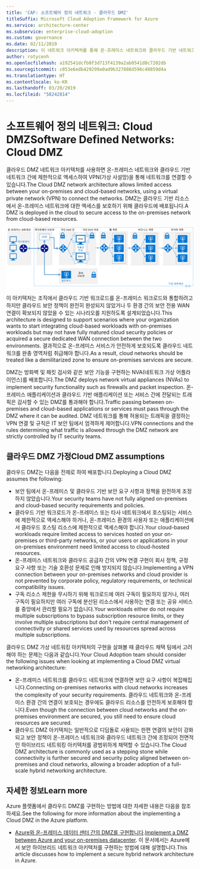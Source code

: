 ```yaml
---
title: 'CAF: 소프트웨어 정의 네트워크 - 클라우드 DMZ'
titleSuffix: Microsoft Cloud Adoption Framework for Azure
ms.service: architecture-center
ms.subservice: enterprise-cloud-adoption
ms.custom: governance
ms.date: 02/11/2019
description: 이 네트워크 아키텍처를 통해 온-프레미스 네트워크와 클라우드 기반 네트워크 간에 제한적으로 액세스할 수 있습니다.
author: rotycenh
ms.openlocfilehash: a192541dcfb0f3d713f4139a2ab0541d0c7202db
ms.sourcegitcommit: c053e6edb429299a0ad9b327888d596c48859d4a
ms.translationtype: HT
ms.contentlocale: ko-KR
ms.lasthandoff: 03/20/2019
ms.locfileid: "58242814"
---
```

# <a name="software-defined-networks-cloud-dmz"></a><span data-ttu-id="86b2c-103">소프트웨어 정의 네트워크: Cloud DMZ</span><span class="sxs-lookup"><span data-stu-id="86b2c-103">Software Defined Networks: Cloud DMZ</span></span>

<span data-ttu-id="86b2c-104">클라우드 DMZ 네트워크 아키텍처를 사용하면 온-프레미스 네트워크와 클라우드 기반 네트워크 간에 제한적으로 액세스하여 VPN(가상 사설망)을 통해 네트워크를 연결할 수 있습니다.</span><span class="sxs-lookup"><span data-stu-id="86b2c-104">The Cloud DMZ network architecture allows limited access between your on-premises and cloud-based networks, using a virtual private network (VPN) to connect the networks.</span></span> <span data-ttu-id="86b2c-105">DMZ는 클라우드 기반 리소스에서 온-프레미스 네트워크에 대한 액세스를 보호하기 위해 클라우드에 배포됩니다.</span><span class="sxs-lookup"><span data-stu-id="86b2c-105">A DMZ is deployed in the cloud to secure access to the on-premises network from cloud-based resources.</span></span>

![하이브리드 네트워크 아키텍처 보안](../../../reference-architectures/dmz/images/dmz-private.png)

<span data-ttu-id="86b2c-107">이 아키텍처는 조직에서 클라우드 기반 워크로드를 온-프레미스 워크로드와 통합하려고 하지만 클라우드 보안 정책이 완전히 완성되지 않았거나 두 환경 간의 보안 전용 WAN 연결이 확보되지 않았을 수 있는 시나리오를 지원하도록 설계되었습니다.</span><span class="sxs-lookup"><span data-stu-id="86b2c-107">This architecture is designed to support scenarios where your organization wants to start integrating cloud-based workloads with on-premises workloads but may not have fully matured cloud security policies or acquired a secure dedicated WAN connection between the two environments.</span></span> <span data-ttu-id="86b2c-108">결과적으로 온-프레미스 서비스가 안전하게 보호되도록 클라우드 네트워크를 완충 영역처럼 취급해야 합니다.</span><span class="sxs-lookup"><span data-stu-id="86b2c-108">As a result, cloud networks should be treated like a demilitarized zone to ensure on-premises services are secure.</span></span>

<span data-ttu-id="86b2c-109">DMZ는 방화벽 및 패킷 검사와 같은 보안 기능을 구현하는 NVA(네트워크 가상 어플라이언스)를 배포합니다.</span><span class="sxs-lookup"><span data-stu-id="86b2c-109">The DMZ deploys network virtual appliances (NVAs) to implement security functionality such as firewalls and packet inspection.</span></span> <span data-ttu-id="86b2c-110">온-프레미스 애플리케이션과 클라우드 기반 애플리케이션 또는 서비스 간에 전달되는 트래픽은 감사할 수 있는 DMZ를 통과해야 합니다.</span><span class="sxs-lookup"><span data-stu-id="86b2c-110">Traffic passing between on-premises and cloud-based applications or services must pass through the DMZ where it can be audited.</span></span> <span data-ttu-id="86b2c-111">DMZ 네트워크를 통해 허용되는 트래픽을 결정하는 VPN 연결 및 규칙은 IT 보안 팀에서 엄격하게 제어합니다.</span><span class="sxs-lookup"><span data-stu-id="86b2c-111">VPN connections and the rules determining what traffic is allowed through the DMZ network are strictly controlled by IT security teams.</span></span>

## <a name="cloud-dmz-assumptions"></a><span data-ttu-id="86b2c-112">클라우드 DMZ 가정</span><span class="sxs-lookup"><span data-stu-id="86b2c-112">Cloud DMZ assumptions</span></span>

<span data-ttu-id="86b2c-113">클라우드 DMZ는 다음을 전제로 하여 배포합니다.</span><span class="sxs-lookup"><span data-stu-id="86b2c-113">Deploying a Cloud DMZ assumes the following:</span></span>

- <span data-ttu-id="86b2c-114">보안 팀에서 온-프레미스 및 클라우드 기반 보안 요구 사항과 정책을 완전하게 조정하지 않았습니다.</span><span class="sxs-lookup"><span data-stu-id="86b2c-114">Your security teams have not fully aligned on-premises and cloud-based security requirements and policies.</span></span>
- <span data-ttu-id="86b2c-115">클라우드 기반 워크로드가 온-프레미스 또는 타사 네트워크에서 호스팅되는 서비스에 제한적으로 액세스해야 하거나, 온-프레미스 환경의 사용자 또는 애플리케이션에서 클라우드 호스팅 리소스에 제한적으로 액세스해야 합니다.</span><span class="sxs-lookup"><span data-stu-id="86b2c-115">Your cloud-based workloads require limited access to services hosted on your on-premises or third-party networks, or your users or applications in your on-premises environment need limited access to cloud-hosted resources.</span></span>
- <span data-ttu-id="86b2c-116">온-프레미스 네트워크와 클라우드 공급자 간의 VPN 연결 구현이 회사 정책, 규정 요구 사항 또는 기술 호환성 문제로 인해 방지되지 않습니다.</span><span class="sxs-lookup"><span data-stu-id="86b2c-116">Implementing a VPN connection between your on-premises networks and cloud provider is not prevented by corporate policy, regulatory requirements, or technical compatibility issues.</span></span>
- <span data-ttu-id="86b2c-117">구독 리소스 제한을 무시하기 위해 워크로드에 여러 구독이 필요하지 않거나, 여러 구독이 필요하지만 여러 구독에 분산된 리소스에서 사용하는 연결 또는 공유 서비스를 중앙에서 관리할 필요가 없습니다.</span><span class="sxs-lookup"><span data-stu-id="86b2c-117">Your workloads either do not require multiple subscriptions to bypass subscription resource limits, or they involve multiple subscriptions but don't require central management of connectivity or shared services used by resources spread across multiple subscriptions.</span></span>

<span data-ttu-id="86b2c-118">클라우드 DMZ 가상 네트워킹 아키텍처의 구현을 살펴볼 때 클라우드 채택 팀에서 고려해야 하는 문제는 다음과 같습니다.</span><span class="sxs-lookup"><span data-stu-id="86b2c-118">Your Cloud Adoption team should consider the following issues when looking at implementing a Cloud DMZ virtual networking architecture:</span></span>

- <span data-ttu-id="86b2c-119">온-프레미스 네트워크를 클라우드 네트워크에 연결하면 보안 요구 사항이 복잡해집니다.</span><span class="sxs-lookup"><span data-stu-id="86b2c-119">Connecting on-premises networks with cloud networks increases the complexity of your security requirements.</span></span> <span data-ttu-id="86b2c-120">클라우드 네트워크와 온-프레미스 환경 간의 연결이 보호되는 경우에도 클라우드 리소스를 안전하게 보호해야 합니다.</span><span class="sxs-lookup"><span data-stu-id="86b2c-120">Even though the connection between cloud networks and the on-premises environment are secured, you still need to ensure cloud resources are secured.</span></span>
- <span data-ttu-id="86b2c-121">클라우드 DMZ 아키텍처는 일반적으로 디딤돌로 사용되는 한편 연결의 보안이 강화되고 보안 정책이 온-프레미스 네트워크와 클라우드 네트워크 간에 조정되어 전면적인 하이브리드 네트워킹 아키텍처를 광범위하게 채택할 수 있습니다.</span><span class="sxs-lookup"><span data-stu-id="86b2c-121">The Cloud DMZ architecture is commonly used as a stepping stone while connectivity is further secured and security policy aligned between on-premises and cloud networks, allowing a broader adoption of a full-scale hybrid networking architecture.</span></span>

## <a name="learn-more"></a><span data-ttu-id="86b2c-122">자세한 정보</span><span class="sxs-lookup"><span data-stu-id="86b2c-122">Learn more</span></span>

<span data-ttu-id="86b2c-123">Azure 플랫폼에서 클라우드 DMZ를 구현하는 방법에 대한 자세한 내용은 다음을 참조하세요.</span><span class="sxs-lookup"><span data-stu-id="86b2c-123">See the following for more information about the implementing a Cloud DMZ in the Azure platform.</span></span>

- <span data-ttu-id="86b2c-124">[Azure와 온-프레미스 데이터 센터 간의 DMZ를 구현합니다](../../../reference-architectures/dmz/secure-vnet-hybrid.md).</span><span class="sxs-lookup"><span data-stu-id="86b2c-124">[Implement a DMZ between Azure and your on-premises datacenter](../../../reference-architectures/dmz/secure-vnet-hybrid.md).</span></span> <span data-ttu-id="86b2c-125">이 문서에서는 Azure에서 보안 하이브리드 네트워크 아키텍처를 구현하는 방법에 대해 설명합니다.</span><span class="sxs-lookup"><span data-stu-id="86b2c-125">This article discusses how to implement a secure hybrid network architecture in Azure.</span></span>
